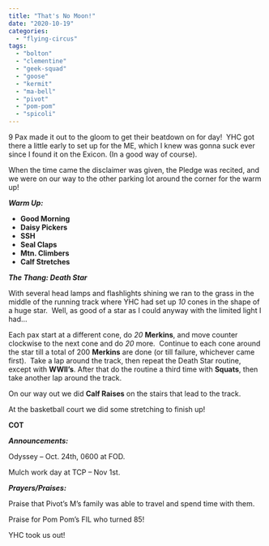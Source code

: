 ```yaml
---
title: "That's No Moon!"
date: "2020-10-19"
categories: 
  - "flying-circus"
tags: 
  - "bolton"
  - "clementine"
  - "geek-squad"
  - "goose"
  - "kermit"
  - "ma-bell"
  - "pivot"
  - "pom-pom"
  - "spicoli"
---
```


9 Pax made it out to the gloom to get their beatdown on for day!  YHC got there a little early to set up for the ME, which I knew was gonna suck ever since I found it on the Exicon. (In a good way of course).

When the time came the disclaimer was given, the Pledge was recited, and we were on our way to the other parking lot around the corner for the warm up!

**_Warm Up:_**

- **Good Morning**
- **Daisy Pickers**
- **SSH**
- **Seal Claps**
- **Mtn. Climbers**
- **Calf Stretches**

**_The Thang: Death Star_**

With several head lamps and flashlights shining we ran to the grass in the middle of the running track where YHC had set up _10_ cones in the shape of a huge star.  Well, as good of a star as I could anyway with the limited light I had…

Each pax start at a different cone, do _20_ **Merkins**, and move counter clockwise to the next cone and do _20_ more.  Continue to each cone around the star till a total of 200 **Merkins** are done (or till failure, whichever came first).  Take a lap around the track, then repeat the Death Star routine, except with **WWII’s**. After that do the routine a third time with **Squats**, then take another lap around the track. 

On our way out we did **Calf Raises** on the stairs that lead to the track. 

At the basketball court we did some stretching to finish up!

**COT**

**_Announcements:_**

Odyssey – Oct. 24th, 0600 at FOD.

Mulch work day at TCP – Nov 1st.

**_Prayers/Praises:_**

Praise that Pivot’s M’s family was able to travel and spend time with them.

Praise for Pom Pom’s FIL who turned 85!

YHC took us out!
